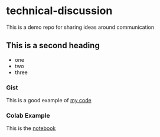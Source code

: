# technical-discussion
This is a demo repo for sharing ideas around communication


## This is a second heading

* one
* two
* three

### Gist

This is a good example of [my code](https://gist.github.com/LinZhang87/d5caa297fc0ee5a642290d2146732733)

### Colab Example

This is the [notebook](https://github.com/LinZhang87/technical-discussion/blob/main/technical_docs.ipynb)
